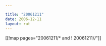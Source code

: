 ```yaml
---

title: "20061211"
date: 2006-12-11
layout: rut
---
```


[[!map pages="20061211/* and ! 20061211/*/*"]]
